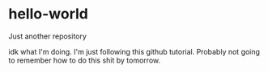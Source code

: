 # hello-world
Just another repository

idk what I'm doing. I'm just following this github tutorial. Probably not going to remember how to do this shit by tomorrow.
